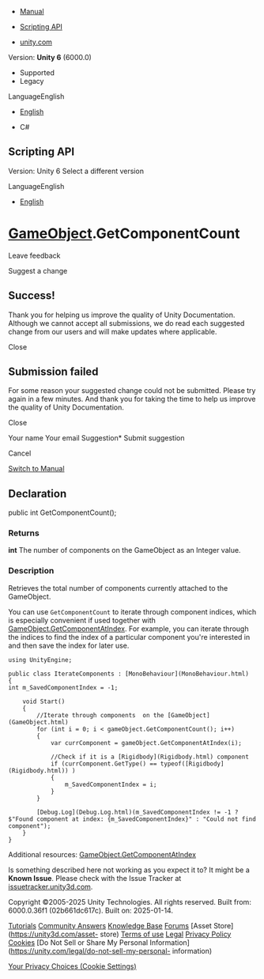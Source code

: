 [ ]()

  * [Manual](../Manual/index.html)
  * [Scripting API](../ScriptReference/index.html)

  * [unity.com](https://unity.com/)

Version: **Unity 6** (6000.0)

  * Supported
  * Legacy

LanguageEnglish

  * [English]()

  * C#

[ ](https://docs.unity3d.com)

## Scripting API

Version: Unity 6 Select a different version

LanguageEnglish

  * [English]()

#  [GameObject](GameObject.html).GetComponentCount

Leave feedback

Suggest a change

## Success!

Thank you for helping us improve the quality of Unity Documentation. Although
we cannot accept all submissions, we do read each suggested change from our
users and will make updates where applicable.

Close

## Submission failed

For some reason your suggested change could not be submitted. Please <a>try
again</a> in a few minutes. And thank you for taking the time to help us
improve the quality of Unity Documentation.

Close

Your name Your email Suggestion* Submit suggestion

Cancel

[Switch to Manual](../Manual/class-GameObject.html "Go to GameObject Component
in the Manual")

## Declaration

public int GetComponentCount();

### Returns

**int** The number of components on the GameObject as an Integer value.

### Description

Retrieves the total number of components currently attached to the GameObject.

You can use `GetComponentCount` to iterate through component indices, which is
especially convenient if used together with
[GameObject.GetComponentAtIndex](GameObject.GetComponentAtIndex.html). For
example, you can iterate through the indices to find the index of a particular
component you're interested in and then save the index for later use.

    
    
    using UnityEngine;  
      
    public class IterateComponents : [MonoBehaviour](MonoBehaviour.html)
    {
    int m_SavedComponentIndex = -1;  
      
        void Start()
        {
            //Iterate through components  on the [GameObject](GameObject.html)
            for (int i = 0; i < gameObject.GetComponentCount(); i++)
            {
                var currComponent = gameObject.GetComponentAtIndex(i);
                
                //Check if it is a [Rigidbody](Rigidbody.html) component
                if (currComponent.GetType() == typeof([Rigidbody](Rigidbody.html)) )
                {
                    m_SavedComponentIndex = i;
                }
            }  
      
            [Debug.Log](Debug.Log.html)(m_SavedComponentIndex != -1 ? $"Found component at index: {m_SavedComponentIndex}" : "Could not find component");
        }
    }
    

Additional resources:
[GameObject.GetComponentAtIndex](GameObject.GetComponentAtIndex.html)

Is something described here not working as you expect it to? It might be a
**Known Issue**. Please check with the Issue Tracker at
[issuetracker.unity3d.com](https://issuetracker.unity3d.com).

Copyright ©2005-2025 Unity Technologies. All rights reserved. Built from:
6000.0.36f1 (02b661dc617c). Built on: 2025-01-14.

[Tutorials](https://unity3d.com/learn) [Community
Answers](https://answers.unity3d.com) [Knowledge
Base](https://support.unity3d.com/hc/en-us)
[Forums](https://forum.unity3d.com) [Asset Store](https://unity3d.com/asset-
store) [Terms of use](https://docs.unity3d.com/Manual/TermsOfUse.html)
[Legal](https://unity.com/legal) [Privacy
Policy](https://unity.com/legal/privacy-policy)
[Cookies](https://unity.com/legal/cookie-policy) [Do Not Sell or Share My
Personal Information](https://unity.com/legal/do-not-sell-my-personal-
information)

[Your Privacy Choices (Cookie Settings)](javascript:void\(0\);)

